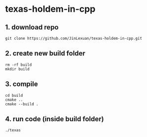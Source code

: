 # texas-holdem-in-cpp

## 1. download repo
``` shell
git clone https://github.com/JinLexuan/texas-holdem-in-cpp.git
```

## 2. create new build folder
``` shell
rm -rf build
mkdir build
```

## 3. compile
``` shell
cd build
cmake ..
cmake --build .
```

## 4. run code (inside build folder)
```
./texas
```
